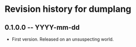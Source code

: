 # Revision history for dumplang

## 0.1.0.0 -- YYYY-mm-dd

* First version. Released on an unsuspecting world.
